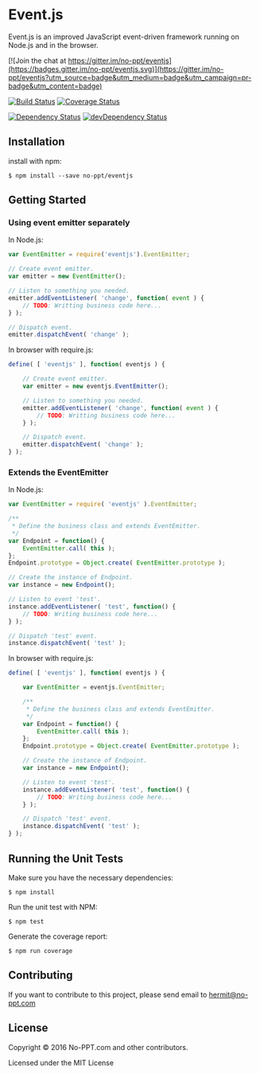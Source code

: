 # Event.js

Event.js is an improved JavaScript event-driven framework running on Node.js and in the browser.

[![Join the chat at https://gitter.im/no-ppt/eventjs](https://badges.gitter.im/no-ppt/eventjs.svg)](https://gitter.im/no-ppt/eventjs?utm_source=badge&utm_medium=badge&utm_campaign=pr-badge&utm_content=badge)

[![Build Status](https://travis-ci.org/no-ppt/eventjs.svg?branch=master)](https://travis-ci.org/no-ppt/eventjs)
[![Coverage Status](https://coveralls.io/repos/github/no-ppt/eventjs/badge.svg?branch=master)](https://coveralls.io/github/no-ppt/eventjs?branch=master)

[![Dependency Status](https://david-dm.org/no-ppt/eventjs.svg)](https://david-dm.org/no-ppt/eventjs)
[![devDependency Status](https://david-dm.org/no-ppt/eventjs/dev-status.svg)](https://david-dm.org/no-ppt/eventjs#info=devDependencies)

## Installation

install with npm:

```Shell
$ npm install --save no-ppt/eventjs
```

## Getting Started

### Using event emitter separately

In Node.js:

```JavaScript
var EventEmitter = require('eventjs').EventEmitter;

// Create event emitter.
var emitter = new EventEmitter();

// Listen to something you needed.
emitter.addEventListener( 'change', function( event ) {
    // TODO: Writting business code here...
} );

// Dispatch event.
emitter.dispatchEvent( 'change' );
```

In browser with require.js:

```JavaScript
define( [ 'eventjs' ], function( eventjs ) {

    // Create event emitter.
    var emitter = new eventjs.EventEmitter();

    // Listen to something you needed.
    emitter.addEventListener( 'change', function( event ) {
        // TODO: Writting business code here...
    } );

    // Dispatch event.
    emitter.dispatchEvent( 'change' );
} );
```

### Extends the EventEmitter

In Node.js:

```JavaScript
var EventEmitter = require( 'eventjs' ).EventEmitter;

/**
 * Define the business class and extends EventEmitter.
 */
var Endpoint = function() {
    EventEmitter.call( this );
};
Endpoint.prototype = Object.create( EventEmitter.prototype );

// Create the instance of Endpoint.
var instance = new Endpoint();

// Listen to event 'test'.
instance.addEventListener( 'test', function() {
    // TODO: Writing business code here...
} );

// Dispatch 'test' event.
instance.dispatchEvent( 'test' );
```

In browser with require.js:

```JavaScript
define( [ 'eventjs' ], function( eventjs ) {

    var EventEmitter = eventjs.EventEmitter;

    /**
     * Define the business class and extends EventEmitter.
     */
    var Endpoint = function() {
        EventEmitter.call( this );
    };
    Endpoint.prototype = Object.create( EventEmitter.prototype );

    // Create the instance of Endpoint.
    var instance = new Endpoint();

    // Listen to event 'test'.
    instance.addEventListener( 'test', function() {
        // TODO: Writing business code here...
    } );

    // Dispatch 'test' event.
    instance.dispatchEvent( 'test' );
} );
```

## Running the Unit Tests

Make sure you have the necessary dependencies:

```
$ npm install
```

Run the unit test with NPM:

```
$ npm test
```

Generate the coverage report:
```
$ npm run coverage
```

## Contributing

If you want to contribute to this project, please send email to [hermit@no-ppt.com](mailto:hermit@no-ppt.com)

## License

Copyright © 2016 No-PPT.com and other contributors.

Licensed under the MIT License
